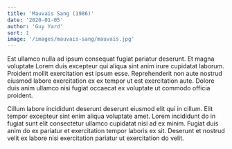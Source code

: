 ```yaml
---
title: 'Mauvais Sang (1986)'
date: '2020-01-05'
author: 'Guy Yard'
sort: 1
image: '/images/mauvais-sang/mauvais.jpg'
---
```


Est ullamco nulla ad ipsum consequat fugiat pariatur deserunt. Et magna voluptate Lorem duis excepteur qui aliqua sint anim irure cupidatat laborum. Proident mollit exercitation est ipsum esse. Reprehenderit non aute nostrud eiusmod labore exercitation ex ex tempor ut est exercitation aute. Dolore duis anim ullamco nisi fugiat occaecat ex voluptate ut commodo officia proident.

Cillum labore incididunt deserunt deserunt eiusmod elit qui in cillum. Elit tempor excepteur sint enim aliqua voluptate amet. Lorem incididunt do in fugiat sunt elit consectetur ullamco cupidatat nisi ad ex minim. Fugiat duis anim do ex pariatur et exercitation tempor laboris ex sit. Deserunt et nostrud velit ex labore nisi exercitation pariatur ut exercitation do velit.